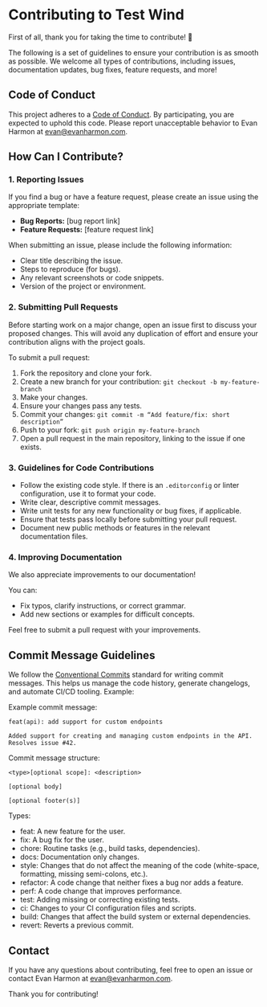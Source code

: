 # Contributing to Test Wind
First of all, thank you for taking the time to contribute! 🎉

The following is a set of guidelines to ensure your contribution is as smooth as possible. We welcome all types of contributions, including issues, documentation updates, bug fixes, feature requests, and more!

## Code of Conduct
This project adheres to a [Code of Conduct](./CODE_OF_CONDUCT.md). By participating, you are expected to uphold this code. Please report unacceptable behavior to Evan Harmon at evan@evanharmon.com.

## How Can I Contribute?
### 1. Reporting Issues
If you find a bug or have a feature request, please create an issue using the appropriate template:

- **Bug Reports:** [bug report link]
- **Feature Requests:** [feature request link]

When submitting an issue, please include the following information:
- Clear title describing the issue.
- Steps to reproduce (for bugs).
- Any relevant screenshots or code snippets.
- Version of the project or environment.

### 2. Submitting Pull Requests
Before starting work on a major change, open an issue first to discuss your proposed changes. This will avoid any duplication of effort and ensure your contribution aligns with the project goals.

To submit a pull request:
1. Fork the repository and clone your fork.
2. Create a new branch for your contribution: `git checkout -b my-feature-branch`
3. Make your changes.
4. Ensure your changes pass any tests.
5. Commit your changes: `git commit -m “Add feature/fix: short description”`
6. Push to your fork: `git push origin my-feature-branch`
7. Open a pull request in the main repository, linking to the issue if one exists.

### 3. Guidelines for Code Contributions
- Follow the existing code style. If there is an `.editorconfig` or linter configuration, use it to format your code.
- Write clear, descriptive commit messages.
- Write unit tests for any new functionality or bug fixes, if applicable.
- Ensure that tests pass locally before submitting your pull request.
- Document new public methods or features in the relevant documentation files.

### 4. Improving Documentation
We also appreciate improvements to our documentation!

You can:
- Fix typos, clarify instructions, or correct grammar.
- Add new sections or examples for difficult concepts.

Feel free to submit a pull request with your improvements.

## Commit Message Guidelines
We follow the [Conventional Commits](https://www.conventionalcommits.org) standard for writing commit messages. This helps us manage the code history, generate changelogs, and automate CI/CD tooling. Example:

Example commit message:
```
feat(api): add support for custom endpoints

Added support for creating and managing custom endpoints in the API.
Resolves issue #42.
```

Commit message structure:
```
<type>[optional scope]: <description>

[optional body]

[optional footer(s)]
```

Types:
- feat: A new feature for the user.
- fix: A bug fix for the user.
- chore: Routine tasks (e.g., build tasks, dependencies).
- docs: Documentation only changes.
- style: Changes that do not affect the meaning of the code (white-space, formatting, missing semi-colons, etc.).
- refactor: A code change that neither fixes a bug nor adds a feature.
- perf: A code change that improves performance.
- test: Adding missing or correcting existing tests.
- ci: Changes to your CI configuration files and scripts.
- build: Changes that affect the build system or external dependencies.
- revert: Reverts a previous commit.

## Contact
If you have any questions about contributing, feel free to open an issue or contact Evan Harmon at evan@evanharmon.com.

Thank you for contributing!

